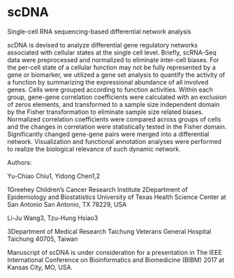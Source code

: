 # scDNA
Single-cell RNA sequencing-based differential network analysis


scDNA is devised to analyze differential gene regulatory networks associated with cellular states at the single cell level.
Briefly, scRNA-Seq data were preprocessed and normalized to eliminate inter-cell biases. For the per-cell state of a
cellular function may not be fully represented by a gene or biomarker, we utilized a gene set analysis to quantify the
activity of a function by summarizing the expressional abundance of all involved genes. Cells were grouped according to
function activities. Within each group, gene-gene correlation coefficients were calculated with an exclusion of zeros
elements, and transformed to a sample size independent domain by the Fisher transformation to eliminate sample size
related biases. Normalized correlation coefficients were compared across groups of cells and the changes in correlation
were statistically tested in the Fisher domain. Significantly changed gene-gene pairs were merged into a differential
network. Visualization and functional annotation analyses were performed to realize the biological relevance of such
dynamic network.

Authors:

Yu-Chiao Chiu1, Yidong Chen1,2

1Greehey Children’s Cancer Research Institute
2Department of Epidemiology and Biostatistics
University of Texas Health Science Center at San Antonio
San Antonio, TX 78229, USA

Li-Ju Wang3, Tzu-Hung Hsiao3

3Department of Medical Research
Taichung Veterans General Hospital
Taichung 40705, Taiwan

Manuscript of scDNA is under consideration for a presentation in The IEEE International Conference on Bioinformatics and
Biomedicine (BIBM) 2017 at Kansas City, MO, USA.
